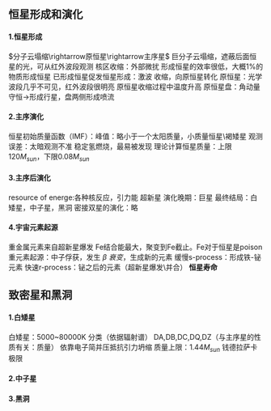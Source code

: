 ## 恒星形成和演化
#### 1.恒星形成
$分子云塌缩\rightarrow原恒星\rightarrow主序星$
巨分子云塌缩，遮蔽后面恒星的光，可从红外波段观测
核区收缩：外部微扰
形成恒星的效率很低，大概1%的物质形成恒星
已形成恒星促发恒星形成：激波
收缩，向原恒星转化
原恒星：光学波段几乎不可见，红外波段很明亮
原恒星收缩过程中温度升高
原恒星盘：角动量守恒$\rightarrow$形成行星，盘两侧形成喷流
#### 2.主序演化

恒星初始质量函数（IMF）：峰值：略小于一个太阳质量，小质量恒星\\褐矮星
观测误差：太暗观测不准
稳定氢燃烧，最易被发现
理论计算恒星质量：上限120$M_{sun}$，下限$0.08M_{sun}$
#### 3.主序后演化
resource of energe:各种核反应，引力能
超新星
演化晚期：巨星
最终结局：白矮星，中子星，黑洞
密接双星的演化：略
#### 4.宇宙元素起源
重金属元素来自超新星爆发
Fe结合能最大，聚变到Fe截止。Fe对于恒星是poison
重元素起源：中子俘获，发生$~\beta~衰变$，生成新的元素
缓慢s-process：形成铁-铋元素
快速r-process：铋之后的元素（超新星爆发\\并合）
**恒星寿命**

## 致密星和黑洞

#### 1.白矮星
白矮星：5000~80000K
分类（依据辐射谱）
DA,DB,DC,DQ,DZ（与主序星的性质有关：质量）
依靠电子简并压抵抗引力坍缩
质量上限：$1.44M_{sun}~$钱德拉萨卡极限

#### 2.中子星
#### 3.黑洞